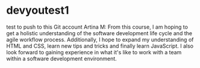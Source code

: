 # devyoutest1
test to push to this Git account
Artina M: From this course, I am hoping to get a holistic understanding of the software development life cycle and the agile workflow process. Additionally, I hope to expand my understanding of HTML and CSS, learn new tips and tricks and finally learn JavaScript. I also look forward to gaining experience in what it's like to work with a team within a software development environment.